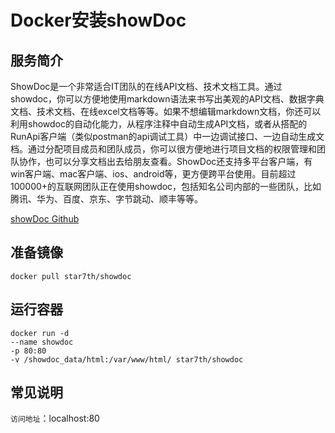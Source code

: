 # Docker安装showDoc #
## 服务简介 ##
ShowDoc是一个非常适合IT团队的在线API文档、技术文档工具。通过showdoc，你可以方便地使用markdown语法来书写出美观的API文档、数据字典文档、技术文档、在线excel文档等等。如果不想编辑markdown文档，你还可以利用showdoc的自动化能力，从程序注释中自动生成API文档，或者从搭配的RunApi客户端（类似postman的api调试工具）中一边调试接口、一边自动生成文档。通过分配项目成员和团队成员，你可以很方便地进行项目文档的权限管理和团队协作，也可以分享文档出去给朋友查看。ShowDoc还支持多平台客户端，有win客户端、mac客户端、ios、android等，更方便跨平台使用。目前超过100000+的互联网团队正在使用showdoc，包括知名公司内部的一些团队，比如腾讯、华为、百度、京东、字节跳动、顺丰等等。

[ showDoc Github](https://github.com/star7th/showdoc)

## 准备镜像 ##
    docker pull star7th/showdoc
## 运行容器 ##
    docker run -d 
    --name showdoc 
    -p 80:80 
    -v /showdoc_data/html:/var/www/html/ star7th/showdoc

## 常见说明 ##
`访问地址`：localhost:80